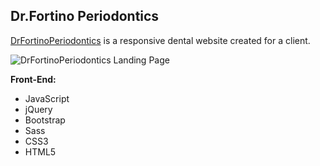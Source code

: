 **Dr.Fortino Periodontics**
--------------------

[DrFortinoPeriodontics](http://www.drfortinoperiodontics.com/) is a responsive dental website created for a client.

![DrFortinoPeriodontics Landing Page](https://bernadetteestacio.site/assets/img/portfolio/periodontics.png)

**Front-End:**

 - JavaScript
 - jQuery 
 - Bootstrap
 - Sass
 - CSS3
 - HTML5
